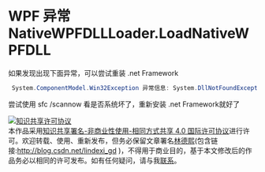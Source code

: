 
# WPF 异常 NativeWPFDLLLoader.LoadNativeWPFDLL

如果发现出现下面异常，可以尝试重装 .net Framework

<!--more-->


<!-- csdn -->

```csharp
 System.ComponentModel.Win32Exception 异常信息: System.DllNotFoundException 在 MS.Internal.NativeWPFDLLLoader.LoadNativeWPFDLL(UInt16*, UInt16*) 在 MS.Internal.NativeWPFDLLLoader.LoadCommonDLLsAndDwrite() 在 <Module>.CModuleInitialize.{ctor}(CModuleInitialize*, Void ()) 在 <Module>.?A0x721f77f1.CreateCModuleInitialize() 在 <Module>.?A0x721f77f1.??__E?A0x721f77f1@cmiStartupRunner@@YMXXZ() 在 <Module>._initterm_m(Void* ()*, Void* ()*) 在 <Module>.<CrtImplementationDetails>.LanguageSupport.InitializePerAppDomain(<CrtImplementationDetails>.LanguageSupport*) 在 <Module>.<CrtImplementationDetails>.LanguageSupport._Initialize(<CrtImplementationDetails>.LanguageSupport*) 在 <Module>.<CrtImplementationDetails>.LanguageSupport.Initialize(<CrtImplementationDetails>.LanguageSupport*) 异常信息: <CrtImplementationDetails>.ModuleLoadException 在 <Module>.<CrtImplementationDetails>.LanguageSupport.Initialize(<CrtImplementationDetails>.LanguageSupport*) 在 <Module>..cctor() 异常信息: System.TypeInitializationException 在 lindexi.Startup.Main(System.String[]) 
``` 

尝试使用 sfc /scannow 看是否系统坏了，重新安装 .net Framework就好了




<a rel="license" href="http://creativecommons.org/licenses/by-nc-sa/4.0/"><img alt="知识共享许可协议" style="border-width:0" src="https://licensebuttons.net/l/by-nc-sa/4.0/88x31.png" /></a><br />本作品采用<a rel="license" href="http://creativecommons.org/licenses/by-nc-sa/4.0/">知识共享署名-非商业性使用-相同方式共享 4.0 国际许可协议</a>进行许可。欢迎转载、使用、重新发布，但务必保留文章署名[林德熙](http://blog.csdn.net/lindexi_gd)(包含链接:http://blog.csdn.net/lindexi_gd )，不得用于商业目的，基于本文修改后的作品务必以相同的许可发布。如有任何疑问，请与我[联系](mailto:lindexi_gd@163.com)。